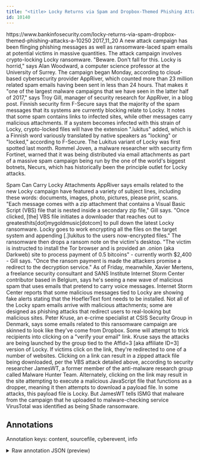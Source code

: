 ```yaml
---
title: "<title> Locky Returns via Spam and Dropbox-Themed Phishing Attacks  </title>"
id: 10140
---
```


<title> Locky Returns via Spam and Dropbox-Themed Phishing Attacks  </title>
<source> https://www.bankinfosecurity.com/locky-returns-via-spam-dropbox-themed-phishing-attacks-a-10250 </source>
<date> 2017_11_20 </date>
<text>
A new attack campaign has been flinging phishing messages as well as ransomware-laced spam emails at potential victims in massive quantities.
The attack campaign involves crypto-locking Locky ransomware.
"Beware. Don't fall for this. Locky is horrid," says Alan Woodward, a computer science professor at the University of Surrey.
The campaign began Monday, according to cloud-based cybersecurity provider AppRiver, which counted more than 23 million related spam emails having been sent in less than 24 hours. That makes it "one of the largest malware campaigns that we have seen in the latter half of 2017," says Troy Gill, manager of security research for AppRiver, in a blog post.
Finnish security firm F-Secure says that the majority of the spam messages that its systems are currently blocking relate to Locky. It notes that some spam contains links to infected sites, while other messages carry malicious attachments.
If a system becomes infected with this strain of Locky, crypto-locked files will have the extension ".lukitus" added, which is a Finnish word variously translated by native speakers as "locking" or "locked," according to F-Secure.
The Lukitus variant of Locky was first spotted last month. Rommel Joven, a malware researcher with security firm Fortinet, warned that it was being distributed via email attachments as part of a massive spam campaign being run by the one of the world's biggest botnets, Necurs, which has historically been the principle outlet for Locky attacks.

Spam Can Carry Locky Attachments
AppRiver says emails related to the new Locky campaign have featured a variety of subject lines, including these words: documents, images, photo, pictures, please print, scans.
"Each message comes with a zip attachment that contains a Visual Basic Script (VBS) file that is nested inside a secondary zip file," Gill says. "Once clicked, [the] VBS file initiates a downloader that reaches out to greatesthits[dot]mygoldmusic[dotcom] to pull down the latest Locky ransomware. Locky goes to work encrypting all the files on the target system and appending [.]lukitus to the users now-encrypted files."
The ransomware then drops a ransom note on the victim's desktop. "The victim is instructed to install the Tor browser and is provided an .onion (aka Darkweb) site to process payment of 0.5 bitcoins" - currently worth $2,400 - Gill says. "Once the ransom payment is made the attackers promise a redirect to the decryption service."
As of Friday, meanwhile, Xavier Mertens, a freelance security consultant and SANS Institute Internet Storm Center contributor based in Belgium, says he's seeing a new wave of malicious spam that uses emails that pretend to carry voice messages.
Internet Storm Center reports that some malicious messages tied to Locky are showing fake alerts stating that the HoeflerText font needs to be installed.
Not all of the Locky spam emails arrive with malicious attachments; some are designed as phishing attacks that redirect users to real-looking but malicious sites.
Peter Kruse, an e-crime specialist at CSIS Security Group in Denmark, says some emails related to this ransomware campaign are skinned to look like they've come from Dropbox. Some will attempt to trick recipients into clicking on a "verify your email" link. Kruse says the attacks are being launched by the group tied to the Affid=3 [aka affiliate ID=3] version of Locky. 
If victims click on the link, they're redirected to one of a number of websites.
Clicking on a link can result in a zipped attack file being downloaded, per the VBS attack detailed above, according to security researcher JamesWT, a former member of the anti-malware research group called Malware Hunter Team.
Alternately, clicking on the link may result in the site attempting to execute a malicious JavaScript file that functions as a dropper, meaning it then attempts to download a payload file.
In some attacks, this payload file is Locky. But JamesWT tells ISMG that malware from the campaign that he uploaded to malware-checking service VirusTotal was identified as being Shade ransomware.
</text>



## Annotations

Annotation keys: content, sourcefile, cyberevent, info

<details>
<summary>Raw annotation JSON (preview)</summary>

```json
{
  "content": "A new attack campaign has been flinging phishing messages as well as ransomware-laced spam emails at potential victims in massive quantities. The attack campaign involves crypto-locking Locky ransomware. \"Beware. Don't fall for this. Locky is horrid,\" says Alan Woodward, a computer science professor at the University of Surrey. The campaign began Monday, according to cloud-based cybersecurity provider AppRiver, which counted more than 23 million related spam emails having been sent in less than 24 hours. That makes it \"one of the largest malware campaigns that we have seen in the latter half of 2017,\" says Troy Gill, manager of security research for AppRiver, in a blog post. Finnish security firm F-Secure says that the majority of the spam messages that its systems are currently blocking relate to Locky. It notes that some spam contains links to infected sites, while other messages carry malicious attachments. If a system becomes infected with this strain of Locky, crypto-locked files will have the extension \".lukitus\" added, which is a Finnish word variously translated by native speakers as \"locking\" or \"locked,\" according to F-Secure. The Lukitus variant of Locky was first spotted last month. Rommel Joven, a malware researcher with security firm Fortinet, warned that it was being distributed via email attachments as part of a massive spam campaign being run by the one of the world's biggest botnets, Necurs, which has historically been the principle outlet for Locky attacks.  Spam Can Carry Locky Attachments AppRiver says emails related to the new Locky campaign have featured a variety of subject lines, including these words: documents, images, photo, pictures, please print, scans. \"Each message comes with a zip attachment that contains a Visual Basic Script (VBS) file that is nested inside a secondary zip file,\" Gill says. \"Once clicked, [the] VBS file initiates a downloader that reaches out to greatesthits[dot]mygoldmusic[dotcom] to pull down the latest Locky ransomware. Locky goes to work encrypting all the files on the target system and appending [.]lukitus to the users now-encrypted files.\" The ransomware then drops a ransom note on the victim's desktop. \"The victim is instructed to install the Tor browser and is provided an .onion (aka Darkweb) site to process payment of 0.5 bitcoins\" - currently worth $2,400 - Gill says. \"Once the ransom payment is made the attackers promise a redirect to the decryption service.\" As of Friday, meanwhile, Xavier Mertens, a freelance security consultant and SANS Institute Internet Storm Center contributor based in Belgium, says he's seeing a new wave of malicious spam that uses emails that pretend to carry voice messages. Internet Storm Center reports that some malicious messages tied to Locky are showing fake alerts stating that the HoeflerText font needs to be installed. Not all of the Locky spam emails arrive with malicious attachments; some are designed as phishing attacks that redirect users to real-looking but malicious sites. Peter Kruse, an e-crime specialist at CSIS Security Group in Denmark, says some emails related to this ransomware campaign are skinned to look like they've come from Dropbox. Some will attempt to trick recipients into clicking on a \"verify your email\" link. Kruse says the attacks are being launched by the group tied to the Affid=3 [aka affiliate ID=3] version of Locky.  If victims click on the link, they're redirected to one of a number of websites. Clicking on a link can result in a zipped attack file being downloaded, per the VBS attack detailed above, according to security researcher JamesWT, a former member of the anti-malware research group called Malware Hunter Team. Alternately, clicking on the link may result in the site attempting to execute a malicious JavaScript file that functions as a dropper, meaning it then attempts to download a payload file. In some attacks, this payload file is Locky. But JamesWT tells ISM
```
</details>
